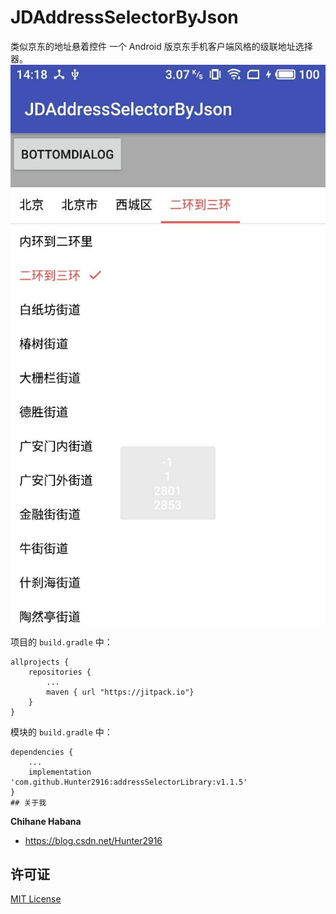 # JDAddressSelectorByJson
类似京东的地址悬着控件
一个 Android 版京东手机客户端风格的级联地址选择器。
![image](https://github.com/Hunter2916/JDAddressSelectorByJson/blob/master/20190522141824_gaitubao_574x1020.jpg)

项目的 `build.gradle` 中：

    allprojects {
        repositories {
            ...
            maven { url "https://jitpack.io"}
        }
    }
    
模块的 `build.gradle` 中：

    dependencies {
        ...
        implementation 'com.github.Hunter2916:addressSelectorLibrary:v1.1.5'
    }
    ## 关于我

**Chihane Habana**

- <https://blog.csdn.net/Hunter2916>

## 许可证

[MIT License](http://chihane.in/license)
